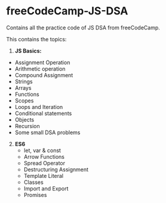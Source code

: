 # freeCodeCamp-JS-DSA
Contains all the practice code of JS DSA from freeCodeCamp. <br>

This contains the topics: 
1. <b>JS Basics:</b>
  - Assignment Operation  
  - Arithmetic operation 
  - Compound Assignment 
  - Strings 
  - Arrays 
  - Functions 
  - Scopes 
  - Loops and Iteration 
  - Conditional statements 
  - Objects 
  - Recursion 
  - Some small DSA problems 
2. <b>ES6 </b>
	- let, var & const  
	- Arrow Functions 
	- Spread Operator  
	- Destructuring Assignment  
	- Template Literal  
	- Classes
	- Import and Export 
	- Promises
	
